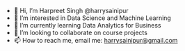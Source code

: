 - 👋 Hi, I’m Harpreet Singh @harrysainipur
- 👀 I’m interested in Data Science and Machine Learning
- 🌱 I’m currently learning Data Analytics for Business
- 💞️ I’m looking to collaborate on course projects
- 📫 How to reach me, email me: harrysainipur@gmail.com

<!---
harrysainipur/harrysainipur is a ✨ special ✨ repository because its `README.md` (this file) appears on your GitHub profile.
You can click the Preview link to take a look at your changes.
--->
